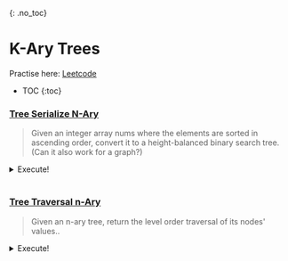 {: .no_toc}
# K-Ary Trees
Practise here: [Leetcode](https://leetcode.com/list?selectedList=9db7pr2r)

- TOC
{:toc}

### [Tree Serialize N-Ary](https://leetcode.com/problems/serialize-and-deserialize-n-ary-tree/) <BR>

> Given an integer array nums where the elements are sorted in ascending order,
convert it to a height-balanced binary search tree.
> (Can it also work for a graph?)
<details><summary markdown="span">Execute!</summary>

```python
class Codec:
    def serialize(self, root):
        def preorder(node):
            if node:
                res.append(str(node.val))
                for child in node.children:
                    preorder(child)
                res.append("#")

        res = []
        preorder(root)
        return ",".join(res)

    def deserialize(self, data):
        def preorder():
            if not arr:
                return None

            parent = Node(int(arr.pop(0)), [])

            while arr[0] != "#":
                parent.children.append(preorder())

            arr.pop(0)

            return parent

        if data:
            arr = data.split(",")
            return preorder()

class Codec:
    def serialize(self, root):
        def tuplify(root):
            if root:
                tuple = (root.val, [tuplify(x) for x in root.children])
                return tuple

        return json.dumps(tuplify(root))

    def deserialize(self, data):
        def detuplify(arr):
            if arr:
                root = Node(arr[0], [])
                for c in arr[1]:
                    root.children.append(detuplify(c))
                return root
            return None
        return detuplify(json.loads(data))
```

</details>
<BR>

### [Tree Traversal n-Ary](https://leetcode.com/problems/n-ary-tree-level-order-traversal/) <BR>

> Given an n-ary tree, return the level order traversal of its nodes' values..
<details><summary markdown="span">Execute!</summary>

```python
class Solution:
    def levelOrder(self, root: 'Node') -> List[List[int]]:
        def solve(node, d):
            if not node:
                return
            else:
                if d == 0:
                    res[d].append(node.val)
                    d += 1

                for child in node.children:
                    res[d].append(child.val)
                    solve(child, d + 1)

        res = collections.defaultdict(list)
        solve(root, 0)
        return res.values()
```

</details>
<BR>
